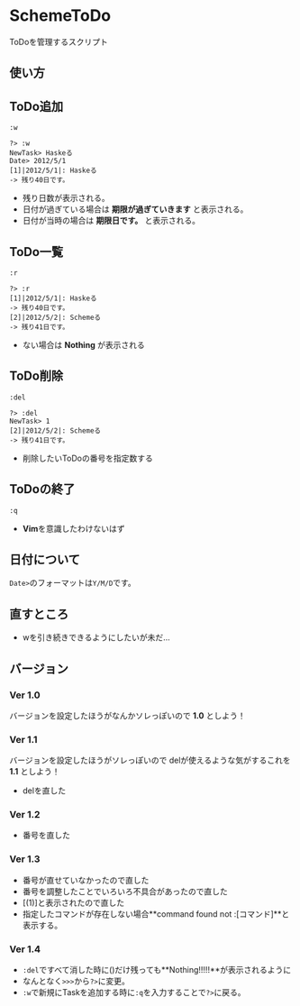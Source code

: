 SchemeToDo
===========
ToDoを管理するスクリプト

使い方
------
ToDo追加
-------
`:w`

	?> :w
	NewTask> Haskeる
	Date> 2012/5/1
	[1]|2012/5/1|: Haskeる
	-> 残り40日です。

+ 残り日数が表示される。
+ 日付が過ぎている場合は **期限が過ぎていきます** と表示される。
+ 日付が当時の場合は **期限日です。** と表示される。

ToDo一覧
-------
`:r`

	?> :r
	[1]|2012/5/1|: Haskeる
	-> 残り40日です。
	[2]|2012/5/2|: Schemeる
	-> 残り41日です。

+ ない場合は **Nothing** が表示される

ToDo削除
-------
`:del`

	?> :del
	NewTask> 1
	[2]|2012/5/2|: Schemeる
	-> 残り41日です。

+ 削除したいToDoの番号を指定数する

ToDoの終了
---------
`:q`

+ **Vim**を意識したわけないはず

日付について
------------
`Date>`のフォーマットは`Y/M/D`です。

直すところ
----------
+ wを引き続きできるようにしたいが未だ...

バージョン
--------
### Ver 1.0 ###
バージョンを設定したほうがなんかソレっぽいので
**1.0** としよう！

### Ver 1.1 ###
バージョンを設定したほうがソレっぽいので
delが使えるような気がするこれを **1.1** としよう！

+ delを直した

### Ver 1.2 ###
+ 番号を直した

### Ver 1.3 ###
+ 番号が直せていなかったので直した
+ 番号を調整したことでいろいろ不具合があったので直した
+ [(1)]と表示されたので直した
+ 指定したコマンドが存在しない場合**command found not :[コマンド]**と表示する。

### Ver 1.4 ###
+ `:del`ですべて消した時に()だけ残っても**Nothing!!!!!**が表示されるように
+ なんとなく`>>>`から`?>`に変更。
+ `:w`で新規にTaskを追加する時に`:q`を入力することで`?>`に戻る。
